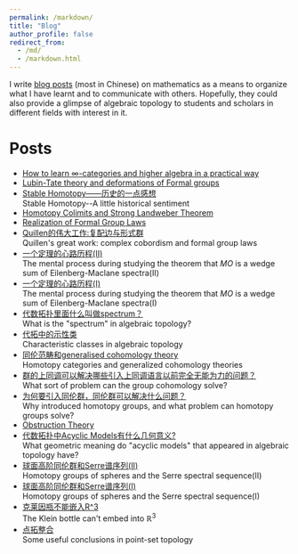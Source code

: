```yaml
---
permalink: /markdown/
title: "Blog"
author_profile: false
redirect_from: 
  - /md/
  - /markdown.html
---
```


I write [blog posts](https://www.zhihu.com/people/liang-jia-cheng-60-11/posts) (most in Chinese) on mathematics as a means to organize what I have learnt and to communicate with others. Hopefully, they could also provide a glimpse of algebraic topology to students and scholars in different fields with interest in it.

Posts
======
* [How to learn $\infty$-categories and higher algebra in a practical way](https://www.zhihu.com/question/454580125/answer/3370483806)
* [Lubin-Tate theory and deformations of Formal groups](https://zhuanlan.zhihu.com/p/304919267)
* [Stable Homotopy——历史的一点感想](https://zhuanlan.zhihu.com/p/350835933)<br>Stable Homotopy--A little historical sentiment
* [Homotopy Colimits and Strong Landweber Theorem](https://zhuanlan.zhihu.com/p/259629595)
* [Realization of Formal Group Laws](https://zhuanlan.zhihu.com/p/242667523)
* [Quillen的伟大工作:复配边与形式群](https://zhuanlan.zhihu.com/p/180553431)<br>Quillen's great work: complex cobordism and formal group laws
* [一个定理的心路历程(II)](https://zhuanlan.zhihu.com/p/151668793)<br>The mental process during studying the theorem that $MO$ is a wedge sum of Eilenberg-Maclane spectra(II)
* [一个定理的心路历程(Ⅰ)](https://zhuanlan.zhihu.com/p/148967718)<br>The mental process during studying the theorem that $MO$ is a wedge sum of Eilenberg-Maclane spectra(I)
* [代数拓扑里面什么叫做spectrum？](https://www.zhihu.com/question/395799192/answer/1246906469)<br>What is the "spectrum" in algebraic topology?
* [代拓中的示性类](https://zhuanlan.zhihu.com/p/107047988)<br>Characteristic classes in algebraic topology
* [同伦范畴和generalised cohomology theory](https://zhuanlan.zhihu.com/p/86436501)<br>Homotopy categories and generalized cohomology theories
* [群的上同调可以解决哪些引入上同调语言以前完全无能为力的问题？](https://www.zhihu.com/question/364128512/answer/959224190)<br>What sort of problem can the group cohomology solve?
* [为何要引入同伦群，同伦群可以解决什么问题？](https://www.zhihu.com/question/27702953/answer/824237024)<br>Why introduced homotopy groups, and what problem can homotopy groups solve?
* [Obstruction Theory](https://zhuanlan.zhihu.com/p/81563272)
* [代数拓扑中Acyclic Models有什么几何意义?](https://www.zhihu.com/question/53353224/answer/841931389)<br>What geometric meaning do "acyclic models" that appeared in algebraic topology have?
* [球面高阶同伦群和Serre谱序列(II)](https://zhuanlan.zhihu.com/p/72250157)<br>Homotopy groups of spheres and the Serre spectral sequence(II)
* [球面高阶同伦群和Serre谱序列(Ⅰ)](https://zhuanlan.zhihu.com/p/70400562)<br>Homotopy groups of spheres and the Serre spectral sequence(I)
* [克莱因瓶不能嵌入R^3](https://zhuanlan.zhihu.com/p/64397441)<br>The Klein bottle can't embed into $\mathbb{R}^{3}$
* [点拓整合](https://zhuanlan.zhihu.com/p/105351309)<br>Some useful conclusions in point-set topology


